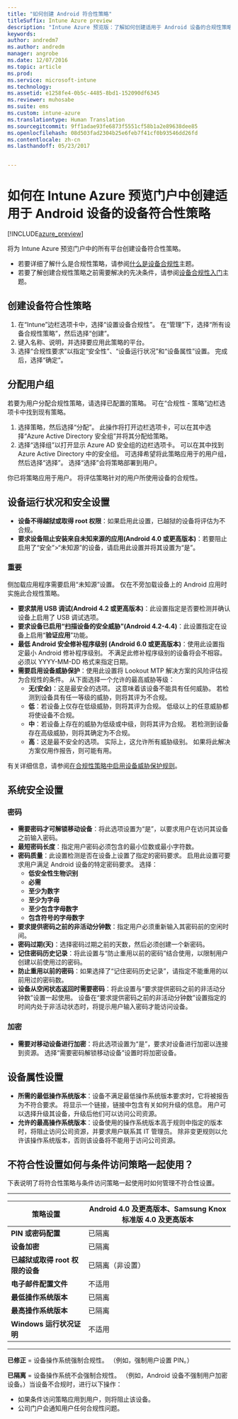 ```yaml
---
title: "如何创建 Android 符合性策略"
titleSuffix: Intune Azure preview
description: "Intune Azure 预览版：了解如何创建适用于 Android 设备的合规性策略。"
keywords: 
author: andredm7
ms.author: andredm
manager: angrobe
ms.date: 12/07/2016
ms.topic: article
ms.prod: 
ms.service: microsoft-intune
ms.technology: 
ms.assetid: e1258fe4-0b5c-4485-8bd1-152090df6345
ms.reviewer: muhosabe
ms.suite: ems
ms.custom: intune-azure
ms.translationtype: Human Translation
ms.sourcegitcommit: 9ff1adae93fe6873f5551cf58b1a2e89638dee85
ms.openlocfilehash: 08d503fad2304b25e6feb7f41cf0b93546dd26fd
ms.contentlocale: zh-cn
ms.lasthandoff: 05/23/2017


---
```


# <a name="how-to-create-a-device-compliance-policy-for-android-devices-in-intune-azure-preview-portal"></a>如何在 Intune Azure 预览门户中创建适用于 Android 设备的设备符合性策略


[!INCLUDE[azure_preview](./includes/azure_preview.md)]

将为 Intune Azure 预览门户中的所有平台创建设备符合性策略。 

- 若要详细了解什么是合规性策略，请参阅[什么是设备合规性](device-compliance.md)主题。
- 若要了解创建合规性策略之前需要解决的先决条件，请参阅[设备合规性入门](device-compliance-get-started.md)主题。

## <a name="to-create-a-device-compliance-policy"></a>创建设备符合性策略

1. 在“Intune”边栏选项卡中，选择“设置设备合规性”。 在“管理”下，选择“所有设备合规性策略”，然后选择“创建”。
2. 键入名称、说明，并选择要应用此策略的平台。
3. 选择“合规性要求”以指定“安全性”、“设备运行状况”和“设备属性”设置。 完成后，选择“确定”。

<!-- 4. Choose **Actions for noncompliance** to say what actions should happen when a device is determined as noncompliant based on the configured settings in this policy.
5. In the **Actions for noncompliance** blade, choose **Add** to create a new action.  The action parameters blade allows you to specify the action, email recipients that should receive the notification in addition to the user of the device, and the content of the notification that you want to send.
6. The message template option allows you to create several custom emails depending on when the action is set to take. For example, you can create a message for notifications that are sent for the first time and a different message for final warning before access is blocked. The custom messages that you create can be used for all your device compliance policy.
7. Specify the **Grace period** which determines when that action to take place.  For example, you may want to send a notification as soon as the device is evaluated as noncompliant, but allow some time before enforcing the conditional access policy to block access to company resources like SharePoint online.
8. Choose **Add** to finish creating the action.
9. You can create multiple actions and the sequence in which they should occur. Choose **OK** when you are finished creating all the actions.-->

## <a name="to-assign-user-groups"></a>分配用户组

若要为用户分配合规性策略，请选择已配置的策略。 可在“合规性 - 策略”边栏选项卡中找到现有策略。

1. 选择策略，然后选择“分配”。 此操作将打开边栏选项卡，可以在其中选择“Azure Active Directory 安全组”并将其分配给策略。
2. 选择“选择组”以打开显示 Azure AD 安全组的边栏选项卡。 可以在其中找到 Azure Active Directory 中的安全组。  可选择希望将此策略应用于的用户组，然后选择“选择”。 选择“选择”会将策略部署到用户。

你已将策略应用于用户。  将评估策略针对的用户所使用设备的合规性。

<!---##  Compliance policy settings--->

## <a name="device-health-and-security-settings"></a>设备运行状况和安全设置

- **设备不得越狱或取得 root 权限**：如果启用此设置，已越狱的设备将评估为不合规。
- **要求设备阻止安装来自未知来源的应用(Android 4.0 或更高版本)**：若要阻止启用了“安全”>“未知源”的设备，请启用此设置并将其设置为“是”。

### <a name="important"></a>重要

侧加载应用程序需要启用“未知源”设置。 仅在不旁加载设备上的 Android 应用时实施此合规性策略。

- **要求禁用 USB 调试(Android 4.2 或更高版本)**：此设置指定是否要检测并确认设备上启用了 USB 调试选项。
- **要求设备已启用“扫描设备的安全威胁”(Android 4.2-4.4)**：此设置指定在设备上启用“**验证应用**”功能。
- **最低 Android 安全修补程序级别 (Android 6.0 或更高版本)**：使用此设置指定最小 Android 修补程序级别。 不满足此修补程序级别的设备将会不相容。 必须以 YYYY-MM-DD 格式来指定日期。
- **需要启用设备威胁保护**：使用此设置将 Lookout MTP 解决方案的风险评估视为合规性的条件。 从下面选择一个允许的最高威胁等级：
  - **无(安全)**：这是最安全的选项。 这意味着该设备不能具有任何威胁。 若检测到设备具有任一等级的威胁，则将其评为不合规。
  - **低**：若设备上仅存在低级威胁，则将其评为合规。 低级以上的任意威胁都将使设备不合规。
  - **中**：若设备上存在的威胁为低级或中级，则将其评为合规。 若检测到设备存在高级威胁，则将其确定为不合规。
  - **高**：这是最不安全的选项。 实际上，这允许所有威胁级别。 如果将此解决方案仅用作报告，则可能有用。

有关详细信息，请参阅[在合规性策略中启用设备威胁保护规则](https://docs.microsoft.com/intune-classic/deploy-use/enable-device-threat-protection-rule-in-compliance-policy)。

## <a name="system-security-settings"></a>系统安全设置

### <a name="password"></a>密码

- **需要密码才可解锁移动设备**：将此选项设置为“是”，以要求用户在访问其设备之前输入密码。
- **最短密码长度**：指定用户密码必须包含的最小位数或最小字符数。
- **密码质量**：此设置检测是否在设备上设置了指定的密码要求。 启用此设置可要求用户满足 Android 设备的特定密码要求。 选择：
  - **低安全性生物识别**
  - **必需**
  - **至少为数字**
  - **至少为字母**
  - **至少包含字母数字**
  - **包含符号的字母数字**
- **要求提供密码之前的非活动分钟数**：指定用户必须重新输入其密码前的空闲时间。
- **密码过期(天)**：选择密码过期之前的天数，然后必须创建一个新密码。
- **记住密码历史记录**：将此设置与“防止重用以前的密码”结合使用，以限制用户创建以前使用过的密码。
- **防止重用以前的密码**：如果选择了“记住密码历史记录”，请指定不能重用的以前用过的密码数。
- **设备从空闲状态返回时需要密码**：将此设置与“要求提供密码之前的非活动分钟数”设置一起使用。 设备在“要求提供密码之前的非活动分钟数”设置指定的时间内处于非活动状态时，将提示用户输入密码才能访问设备。

### <a name="encryption"></a>加密

- **需要对移动设备进行加密**：将此选项设置为“是”，要求对设备进行加密以连接到资源。 选择“需要密码解锁移动设备”设置时将加密设备。

## <a name="device-property-settings"></a>设备属性设置

- **所需的最低操作系统版本**：设备不满足最低操作系统版本要求时，它将被报告为不符合要求。 将显示一个链接，链接中包含有关如何升级的信息。 用户可以选择升级其设备，升级后他们可以访问公司资源。
- **允许的最高操作系统版本**：设备使用的操作系统版本高于规则中指定的版本时，将阻止访问公司资源，并要求用户联系其 IT 管理员。 除非变更规则以允许该操作系统版本，否则该设备将不能用于访问公司资源。

## <a name="how-non-compliant-settings-work-with-conditional-access-policies"></a>不符合性设置如何与条件访问策略一起使用？

下表说明了将符合性策略与条件访问策略一起使用时如何管理不符合性设置。

--------------------

|**策略设置**| **Android 4.0 及更高版本、Samsung Knox 标准版 4.0 及更高版本** |
| --- | ----|
| **PIN 或密码配置** |  已隔离 |
| **设备加密** | 已隔离 |
| **已越狱或取得 root 权限的设备** | 已隔离（非设置） |
| **电子邮件配置文件** | 不适用 |
| **最低操作系统版本** | 已隔离 |
| **最高操作系统版本** |   已隔离 |
| **Windows 运行状况证明** | 不适用 |

--------------------------

**已修正** = 设备操作系统强制合规性。 （例如，强制用户设置 PIN。）

**已隔离** = 设备操作系统不会强制合规性。 （例如，Android 设备不强制用户加密设备。）当设备不合规时，进行以下操作：

- 如果条件访问策略应用到用户，则将阻止该设备。
- 公司门户会通知用户任何合规性问题。

<!--- ## Next steps

[How to monitor device compliance](device-compliance-monitor.md)--->

